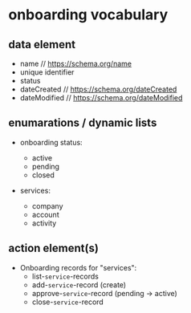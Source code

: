# onboarding vocabulary


## data element
 - name   // https://schema.org/name
 - unique identifier
 - status
 - dateCreated   // https://schema.org/dateCreated
 - dateModified   // https://schema.org/dateModified


## enumarations / dynamic lists

 - onboarding status:
   - active 
   - pending
   - closed

 - services:
   - company
   - account
   - activity


## action element(s)

 - Onboarding records for "services":
   - list-`service`-records
   - add-`service`-record (create)
   - approve-`service`-record (pending -> active)
   - close-`service`-record



